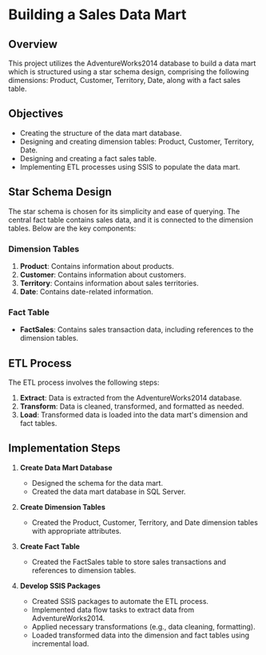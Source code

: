 # Building a Sales Data Mart

## Overview

This project utilizes the AdventureWorks2014 database to build a data mart which is structured using a star schema design, comprising the following dimensions: Product, Customer, Territory, Date, along with a fact sales table.

## Objectives

- Creating the structure of the data mart database.
- Designing and creating dimension tables: Product, Customer, Territory, Date.
- Designing and creating a fact sales table.
- Implementing ETL processes using SSIS to populate the data mart.

## Star Schema Design

The star schema is chosen for its simplicity and ease of querying. The central fact table contains sales data, and it is connected to the dimension tables. Below are the key components:

### Dimension Tables

1. **Product**: Contains information about products.
2. **Customer**: Contains information about customers.
3. **Territory**: Contains information about sales territories.
4. **Date**: Contains date-related information.

### Fact Table

- **FactSales**: Contains sales transaction data, including references to the dimension tables.

## ETL Process

The ETL process involves the following steps:

1. **Extract**: Data is extracted from the AdventureWorks2014 database.
2. **Transform**: Data is cleaned, transformed, and formatted as needed.
3. **Load**: Transformed data is loaded into the data mart's dimension and fact tables.

## Implementation Steps

1. **Create Data Mart Database**
    - Designed the schema for the data mart.
    - Created the data mart database in SQL Server.

2. **Create Dimension Tables**
    - Created the Product, Customer, Territory, and Date dimension tables with appropriate attributes.

3. **Create Fact Table**
    - Created the FactSales table to store sales transactions and references to dimension tables.

4. **Develop SSIS Packages**
    - Created SSIS packages to automate the ETL process.
    - Implemented data flow tasks to extract data from AdventureWorks2014.
    - Applied necessary transformations (e.g., data cleaning, formatting).
    - Loaded transformed data into the dimension and fact tables using incremental load.

